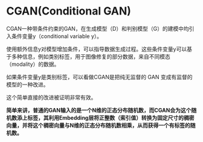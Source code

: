 # CGAN(Conditional GAN)

CGAN一种带条件约束的GAN，在生成模型（D）和判别模型（G）的建模中均引入条件变量y（conditional variable y）。

使用额外信息y对模型增加条件，可以指导数据生成过程。这些条件变量y可以基于多种信息，例如类别标签，用于图像修复的部分数据，来自不同模态（modality）的数据。

如果条件变量y是类别标签，可以看做CGAN是把纯无监督的 GAN 变成有监督的模型的一种改进。

这个简单直接的改进被证明非常有效。

**简单来讲，普通的GAN输入的是一个N维的正态分布随机数，而CGAN会为这个随机数添上标签，其利用Embedding层将正整数（索引值）转换为固定尺寸的稠密向量，并将这个稠密向量与N维的正态分布随机数相乘，从而获得一个有标签的随机数。**
